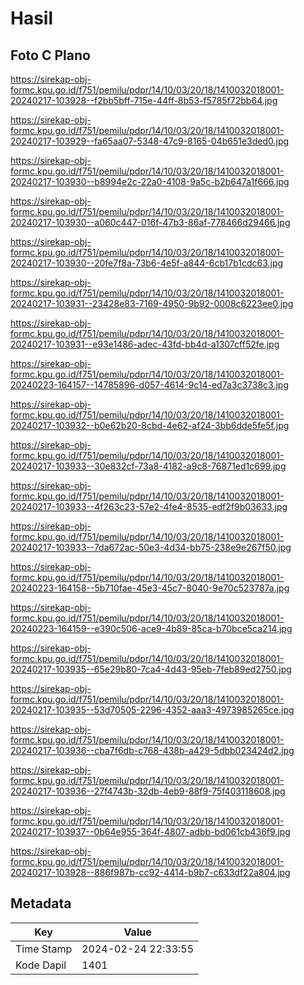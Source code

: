 # Hasil

## Foto C Plano

https://sirekap-obj-formc.kpu.go.id/f751/pemilu/pdpr/14/10/03/20/18/1410032018001-20240217-103928--f2bb5bff-715e-44ff-8b53-f5785f72bb64.jpg

https://sirekap-obj-formc.kpu.go.id/f751/pemilu/pdpr/14/10/03/20/18/1410032018001-20240217-103929--fa65aa07-5348-47c9-8165-04b651e3ded0.jpg

https://sirekap-obj-formc.kpu.go.id/f751/pemilu/pdpr/14/10/03/20/18/1410032018001-20240217-103930--b8994e2c-22a0-4108-9a5c-b2b647a1f666.jpg

https://sirekap-obj-formc.kpu.go.id/f751/pemilu/pdpr/14/10/03/20/18/1410032018001-20240217-103930--a060c447-016f-47b3-86af-778466d29466.jpg

https://sirekap-obj-formc.kpu.go.id/f751/pemilu/pdpr/14/10/03/20/18/1410032018001-20240217-103930--20fe7f8a-73b6-4e5f-a844-6cb17b1cdc63.jpg

https://sirekap-obj-formc.kpu.go.id/f751/pemilu/pdpr/14/10/03/20/18/1410032018001-20240217-103931--23428e83-7169-4950-9b92-0008c6223ee0.jpg

https://sirekap-obj-formc.kpu.go.id/f751/pemilu/pdpr/14/10/03/20/18/1410032018001-20240217-103931--e93e1486-adec-43fd-bb4d-a1307cff52fe.jpg

https://sirekap-obj-formc.kpu.go.id/f751/pemilu/pdpr/14/10/03/20/18/1410032018001-20240223-164157--14785896-d057-4614-9c14-ed7a3c3738c3.jpg

https://sirekap-obj-formc.kpu.go.id/f751/pemilu/pdpr/14/10/03/20/18/1410032018001-20240217-103932--b0e62b20-8cbd-4e62-af24-3bb6dde5fe5f.jpg

https://sirekap-obj-formc.kpu.go.id/f751/pemilu/pdpr/14/10/03/20/18/1410032018001-20240217-103933--30e832cf-73a8-4182-a9c8-76871ed1c699.jpg

https://sirekap-obj-formc.kpu.go.id/f751/pemilu/pdpr/14/10/03/20/18/1410032018001-20240217-103933--4f263c23-57e2-4fe4-8535-edf2f9b03633.jpg

https://sirekap-obj-formc.kpu.go.id/f751/pemilu/pdpr/14/10/03/20/18/1410032018001-20240217-103933--7da672ac-50e3-4d34-bb75-238e9e267f50.jpg

https://sirekap-obj-formc.kpu.go.id/f751/pemilu/pdpr/14/10/03/20/18/1410032018001-20240223-164158--5b710fae-45e3-45c7-8040-9e70c523787a.jpg

https://sirekap-obj-formc.kpu.go.id/f751/pemilu/pdpr/14/10/03/20/18/1410032018001-20240223-164159--e390c506-ace9-4b89-85ca-b70bce5ca214.jpg

https://sirekap-obj-formc.kpu.go.id/f751/pemilu/pdpr/14/10/03/20/18/1410032018001-20240217-103935--65e29b80-7ca4-4d43-95eb-7feb89ed2750.jpg

https://sirekap-obj-formc.kpu.go.id/f751/pemilu/pdpr/14/10/03/20/18/1410032018001-20240217-103935--53d70505-2296-4352-aaa3-4973985265ce.jpg

https://sirekap-obj-formc.kpu.go.id/f751/pemilu/pdpr/14/10/03/20/18/1410032018001-20240217-103936--cba7f6db-c768-438b-a429-5dbb023424d2.jpg

https://sirekap-obj-formc.kpu.go.id/f751/pemilu/pdpr/14/10/03/20/18/1410032018001-20240217-103936--27f4743b-32db-4eb9-88f9-75f403118608.jpg

https://sirekap-obj-formc.kpu.go.id/f751/pemilu/pdpr/14/10/03/20/18/1410032018001-20240217-103937--0b64e955-364f-4807-adbb-bd061cb436f9.jpg

https://sirekap-obj-formc.kpu.go.id/f751/pemilu/pdpr/14/10/03/20/18/1410032018001-20240217-103928--886f987b-cc92-4414-b9b7-c633df22a804.jpg


## Metadata

| Key        | Value               |
| ---------- | ------------------- |
| Time Stamp | 2024-02-24 22:33:55 |
| Kode Dapil | 1401                |




